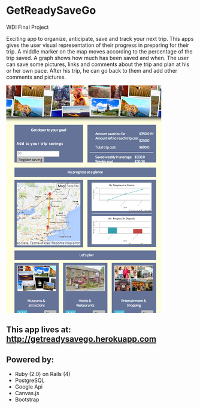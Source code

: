 GetReadySaveGo
==============
WDI Final Project

Exciting app to organize, anticipate, save and track your next trip.
This apps gives the user visual representation of their progress in preparing for their trip. A middle marker on the map moves according to the percentage of the trip saved.
 A graph shows how much has been saved and when. The user can save some pictures, links and comments about the trip and plan at his or her own pace. After his trip, he can go back to them and add other comments and pictures. 

![Alt text](app/assets/screenshots/getreadysavego.png "Preparing for your trip will be fun")

## This app lives at: http://getreadysavego.herokuapp.com

## Powered by:  
* Ruby (2.0) on Rails (4) 
* PostgreSQL 
* Google Api 
* Canvas.js 
* Bootstrap